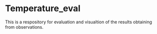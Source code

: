 <!--
 * @Author: Lujun LI lujun.li@uni.lu
 * @Date: 2024-06-01 16:40:05
 * @LastEditors: Lujun LI lujun.li@uni.lu
 * @LastEditTime: 2024-06-01 16:41:09
 * @FilePath: /temperature_eval/readme.md
 * @Description: 这是默认设置,请设置`customMade`, 打开koroFileHeader查看配置 进行设置: https://github.com/OBKoro1/koro1FileHeader/wiki/%E9%85%8D%E7%BD%AE
-->
# Temperature_eval

This is a respository for evaluation and visualtion of the results obtaining from observations.
